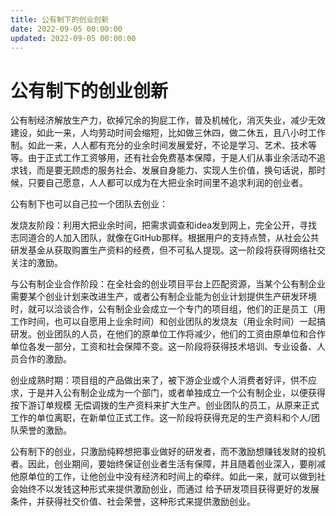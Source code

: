 ```yaml
---
title: 公有制下的创业创新
date: 2022-09-05 00:00:00
updated: 2022-09-05 00:00:00
---
```


# 公有制下的创业创新

公有制经济解放生产力，砍掉冗余的狗屁工作，普及机械化，消灭失业，减少无效建设，如此一来，人均劳动时间会缩短，比如做三休四，做二休五，且八小时工作制。如此一来，人人都有充分的业余时间发展爱好，不论是学习、艺术、技术等等。由于正式工作工资够用，还有社会免费基本保障，于是人们从事业余活动不追求钱，而是要无顾虑的服务社会、发展自身能力、实现人生价值，换句话说，那时候，只要自己愿意，人人都可以成为在大把业余时间里不追求利润的创业者。

公有制下也可以自己拉一个团队去创业：

发烧友阶段：利用大把业余时间，把需求调查和idea发到网上，完全公开，寻找志同道合的人加入团队，就像在GitHub那样。根据用户的支持点赞，从社会公共研发基金从获取购置生产资料的经费，但不可私人提现。这一阶段将获得网络社交关注的激励。

与公有制企业合作阶段：在全社会的创业项目平台上匹配资源，当某个公有制企业需要某个创业计划来改进生产，或者公有制企业能为创业计划提供生产研发环境时，就可以洽谈合作，公有制企业会成立一个专门的项目组，他们的正是员工（用工作时间，也可以自愿用上业余时间）和创业团队的发烧友（用业余时间）一起搞研发。创业团队的人员，在他们的原单位工作将减少，他们的工资由原单位和合作单位各发一部分，工资和社会保障不变。这一阶段将获得技术培训、专业设备、人员合作的激励。

创业成熟时期：项目组的产品做出来了，被下游企业或个人消费者好评，供不应求，于是并入公有制企业成为一个部门，或者单独成立一个公有制企业，以便获得按下游订单规模 无偿调拨的生产资料来扩大生产。创业团队的员工，从原来正式工作的单位离职，在新单位正式工作。这一阶段将获得充足的生产资料和个人/团队荣誉的激励。

公有制下的创业，只激励纯粹想把事业做好的研发者，而不激励想赚钱发财的投机者。因此，创业期间，要始终保证创业者生活有保障，并且随着创业深入，要削减他原单位的工作，让他创业中没有经济和时间上的牵绊。如此一来，就可以做到社会始终不以发钱这种形式来提供激励创业，而通过 给予研发项目获得更好的发展条件，并获得社交价值、社会荣誉，这种形式来提供激励创业。
